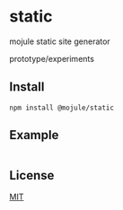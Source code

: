 # static

mojule static site generator

prototype/experiments

## Install

`npm install @mojule/static`

## Example

```javascript
```

## License

[MIT](https://github.com/mojule/mojule/blob/master/LICENSE)
